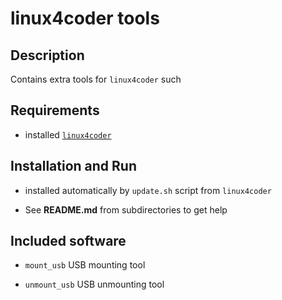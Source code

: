 # linux4coder tools

## Description

Contains extra tools for `linux4coder` such

## Requirements

* installed [`linux4coder`](https://github.com/gvintux/linux4coder)

## Installation and Run

* installed automatically by `update.sh` script from `linux4coder`

* See **README.md** from subdirectories to get help


## Included software

* `mount_usb` USB mounting tool

* `unmount_usb` USB unmounting tool
